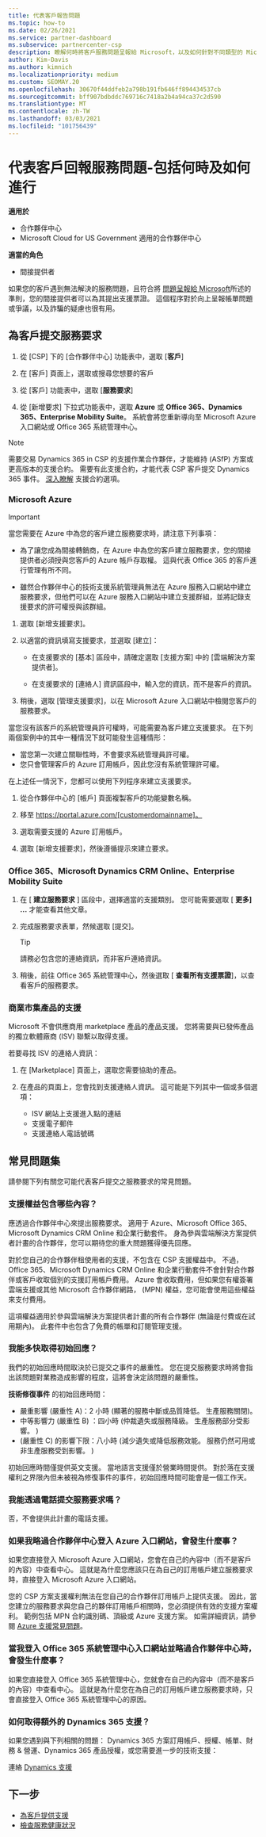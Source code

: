 ```yaml
---
title: 代表客戶報告問題
ms.topic: how-to
ms.date: 02/26/2021
ms.service: partner-dashboard
ms.subservice: partnercenter-csp
description: 瞭解何時將客戶服務問題呈報給 Microsoft，以及如何針對不同類型的 Microsoft 服務提出支援票證。
author: Kim-Davis
ms.author: kimnich
ms.localizationpriority: medium
ms.custom: SEOMAY.20
ms.openlocfilehash: 30670f44ddfeb2a798b191fb646ff894434537cb
ms.sourcegitcommit: bff907bdbddc769716c7418a2b4a94ca37c2d590
ms.translationtype: MT
ms.contentlocale: zh-TW
ms.lasthandoff: 03/03/2021
ms.locfileid: "101756439"
---
```

# <a name="report-a-service-problem-on-behalf-of-a-customer---including-when-and-how-to-do-so"></a>代表客戶回報服務問題-包括何時及如何進行

**適用於**

- 合作夥伴中心
- Microsoft Cloud for US Government 適用的合作夥伴中心

**適當的角色**

- 間接提供者

如果您的客戶遇到無法解決的服務問題，且符合將 [問題呈報給 Microsoft](escalate-problems-to-microsoft.md)所述的準則，您的間接提供者可以為其提出支援票證。 這個程序對於向上呈報帳單問題或爭議，以及詐騙的疑慮也很有用。

## <a name="submit-a-service-request-for-a-customer"></a>為客戶提交服務要求

1. 從 [CSP] 下的 [合作夥伴中心] 功能表中，選取 [**客戶**]

2. 在 [客戶] 頁面上，選取或搜尋您想要的客戶
    
3. 從 [客戶] 功能表中，選取 [**服務要求**]

4. 從 [新增要求] 下拉式功能表中，選取 **Azure** 或 **Office 365、Dynamics 365、Enterprise Mobility Suite**。 系統會將您重新導向至 Microsoft Azure 入口網站或 Office 365 系統管理中心。

>[!NOTE]
>需要交易 Dynamics 365 in CSP 的支援作業合作夥伴，才能維持 (ASfP) 方案或更高版本的支援合約。 需要有此支援合約，才能代表 CSP 客戶提交 Dynamics 365 事件。 [深入瞭解](https://partner.microsoft.com/support/partnersupport) 支援合約選項。

### <a name="microsoft-azure"></a>Microsoft Azure

> [!IMPORTANT]
> 當您需要在 Azure 中為您的客戶建立服務要求時，請注意下列事項：
>
>- 為了讓您成為間接轉銷商，在 Azure 中為您的客戶建立服務要求，您的間接提供者必須授與您客戶的 Azure 帳戶存取權。 這與代表 Office 365 的客戶進行管理有所不同。
>
>- 雖然合作夥伴中心的技術支援系統管理員無法在 Azure 服務入口網站中建立服務要求，但他們可以在 Azure 服務入口網站中建立支援群組，並將記錄支援要求的許可權授與該群組。

1. 選取 [新增支援要求]。

2. 以適當的資訊填寫支援要求，並選取 [建立]：

   - 在支援要求的 [基本] 區段中，請確定選取 [支援方案] 中的 [雲端解決方案提供者]。

   - 在支援要求的 [連絡人] 資訊區段中，輸入您的資訊，而不是客戶的資訊。

3. 稍後，選取 [管理支援要求]，以在 Microsoft Azure 入口網站中檢閱您客戶的服務要求。

當您沒有該客戶的系統管理員許可權時，可能需要為客戶建立支援要求。 在下列兩個案例中的其中一種情況下就可能發生這種情形：

- 當您第一次建立關聯性時，不會要求系統管理員許可權。
- 您只會管理客戶的 Azure 訂用帳戶，因此您沒有系統管理許可權。
 
在上述任一情況下，您都可以使用下列程序來建立支援要求。 

1. 從合作夥伴中心的 [帳戶] 頁面複製客戶的功能變數名稱。

2. 移至 https://portal.azure.com/[customerdomainname]。 

3. 選取需要支援的 Azure 訂用帳戶。

4. 選取 [新增支援要求]，然後遵循提示來建立要求。 

 
### <a name="office-365-microsoft-dynamics-crm-online-enterprise-mobility-suite"></a>Office 365、Microsoft Dynamics CRM Online、Enterprise Mobility Suite

1. 在 [ **建立服務要求** ] 區段中，選擇適當的支援類別。 您可能需要選取 [ **更多] ...** 才能查看其他文章。

2. 完成服務要求表單，然候選取 [提交]。

   > [!TIP]
   > 請務必包含您的連絡資訊，而非客戶連絡資訊。

3. 稍後，前往 Office 365 系統管理中心，然後選取 [ **查看所有支援票證**]，以查看客戶的服務要求。

### <a name="support-for-commercial-marketplace-products"></a>商業市集產品的支援

Microsoft 不會供應商用 marketplace 產品的產品支援。 您將需要與已發佈產品的獨立軟體廠商 (ISV) 聯繫以取得支援。

若要尋找 ISV 的連絡人資訊：

1.  在 [Marketplace] 頁面上，選取您需要協助的產品。

2.  在產品的頁面上，您會找到支援連絡人資訊。 這可能是下列其中一個或多個選項：

    - ISV 網站上支援進入點的連結
    - 支援電子郵件
    - 支援連絡人電話號碼

## <a name="faq"></a>常見問題集

請參閱下列有關您可能代表客戶提交之服務要求的常見問題。 

### <a name="what-is-included-as-part-of-the-support-entitlement"></a>支援權益包含哪些內容？

應透過合作夥伴中心來提出服務要求。 適用于 Azure、Microsoft Office 365、Microsoft Dynamics CRM Online 和企業行動套件。 身為參與雲端解決方案提供者計畫的合作夥伴，您可以期待您的重大問題獲得優先回應。

對於您自己的合作夥伴租使用者的支援，不包含在 CSP 支援權益中。 不過，Office 365、Microsoft Dynamics CRM Online 和企業行動套件不會針對合作夥伴或客戶收取個別的支援訂用帳戶費用。 Azure 會收取費用，但如果您有權簽署雲端支援或其他 Microsoft 合作夥伴網路， (MPN) 權益，您可能會使用這些權益來支付費用。

這項權益適用於參與雲端解決方案提供者計畫的所有合作夥伴 (無論是付費或在試用期內)。 此套件中也包含了免費的帳單和訂閱管理支援。

### <a name="how-quickly-will-i-get-an-initial-response"></a>我能多快取得初始回應？

我們的初始回應時間取決於已提交之事件的嚴重性。 您在提交服務要求時將會指出該問題對業務造成影響的程度，這將會決定該問題的嚴重性。

**技術修復事件** 的初始回應時間：

- 嚴重影響 (嚴重性 A)：2 小時 (顯著的服務中斷或品質降低。 生產服務關閉)。
- 中等影響力 (嚴重性 B) ：四小時 (仲裁遺失或服務降級。 生產服務部分受影響。 ) 
-  (嚴重性 C) 的影響下限：八小時 (減少遺失或降低服務效能。 服務仍然可用或非生產服務受到影響。 ) 

初始回應時間僅提供英文支援。 當地語言支援僅於營業時間提供。
對於落在支援權利之界限內但未被視為修復事件的事件，初始回應時間可能會是一個工作天。

### <a name="can-i-submit-a-service-request-by-phone"></a>我能透過電話提交服務要求嗎？

否，不會提供此計畫的電話支援。

### <a name="what-happens-if-i-sign-into-the-azure-portal-and-bypass-partner-center"></a>如果我略過合作夥伴中心登入 Azure 入口網站，會發生什麼事？

如果您直接登入 Microsoft Azure 入口網站，您會在自己的內容中（而不是客戶的內容）中查看中心。 這就是為什麼您應該只在為自己的訂用帳戶建立服務要求時，直接登入 Microsoft Azure 入口網站。

您的 CSP 方案支援權利無法在您自己的合作夥伴訂用帳戶上提供支援。 因此，當您建立的服務要求與您自己的夥伴訂用帳戶相關時，您必須提供有效的支援方案權利。 範例包括 MPN 合約識別碼、頂級或 Azure 支援方案。 如需詳細資訊，請參閱 [Azure 支援常見問題](https://go.microsoft.com/fwlink/?LinkId=717532)。

### <a name="what-happens-if-i-sign-into-the-office-365-admin-center-portal-and-bypass-partner-center"></a>當我登入 Office 365 系統管理中心入口網站並略過合作夥伴中心時，會發生什麼事？

如果您直接登入 Office 365 系統管理中心，您就會在自己的內容中（而不是客戶的內容）中查看中心。 這就是為什麼您在為自己的訂用帳戶建立服務要求時，只會直接登入 Office 365 系統管理中心的原因。

### <a name="how-do-i-get-additional-dynamics-365-support"></a>如何取得額外的 Dynamics 365 支援？

如果您遇到與下列相關的問題： Dynamics 365 方案訂用帳戶、授權、帳單、財務 & 營運、Dynamics 365 產品授權，或您需要進一步的技術支援：
 
連絡 [Dynamics 支援](/dynamics365/customer-engagement/admin/contact-technical-support)

## <a name="next-steps"></a>下一步

- [為客戶提供支援](customer-support.md)
- [檢查服務健康狀況](check-service-health.md)
